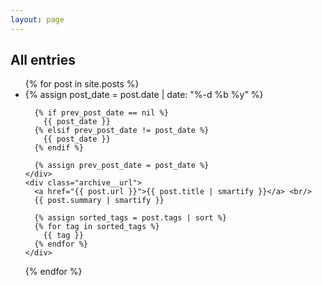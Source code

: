 ```yaml
---
layout: page
---
```


## All entries

<ul class="archive home">
{% for post in site.posts %}
<li>
  <div>
    <div class="archive__date">
      {% assign post_date = post.date | date: "%-d %b %y" %}

      {% if prev_post_date == nil %}
        {{ post_date }}
      {% elsif prev_post_date != post_date %}
        {{ post_date }}
      {% endif %}

      {% assign prev_post_date = post_date %}
    </div>
    <div class="archive__url">
      <a href="{{ post.url }}">{{ post.title | smartify }}</a> <br/>
      {{ post.summary | smartify }}

      {% assign sorted_tags = post.tags | sort %}
      {% for tag in sorted_tags %}
        {{ tag }}
      {% endfor %}
    </div>
  </div>
</li>
{% endfor %}
</ul>
